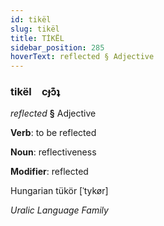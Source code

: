 ```yaml
---
id: tikël
slug: tikël
title: TİKËL
sidebar_position: 285
hoverText: reflected § Adjective
---
```


### tikël&emsp;<span kind="abugida">cɟɔ͊ʇ</span>

*reflected* **§** Adjective

**Verb**: to be reflected

**Noun**: reflectiveness

**Modifier**: reflected

Hungarian tükör [ˈtykør]

*Uralic Language Family*